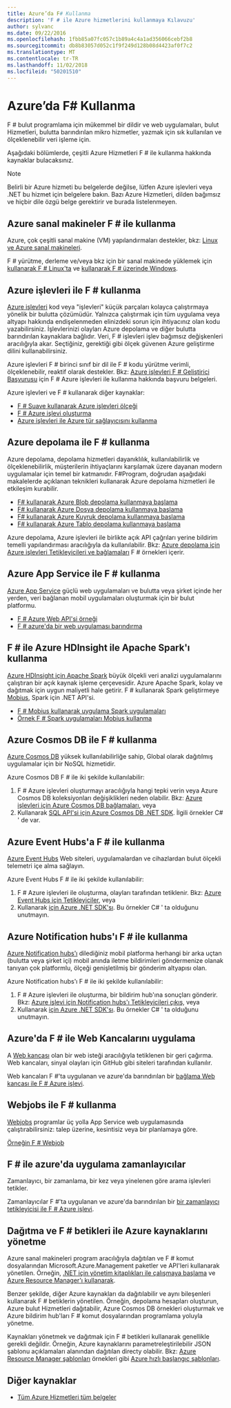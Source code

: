 ```yaml
---
title: Azure’da F# Kullanma
description: 'F # ile Azure hizmetlerini kullanmaya Kılavuzu'
author: sylvanc
ms.date: 09/22/2016
ms.openlocfilehash: 1fbb85a07fc057c1b89a4c4a1ad356066cebf2b8
ms.sourcegitcommit: db8b83057d052c1f9f249d128b08d4423af0f7c2
ms.translationtype: MT
ms.contentlocale: tr-TR
ms.lasthandoff: 11/02/2018
ms.locfileid: "50201510"
---
```

# <a name="using-f-on-azure"></a>Azure’da F# Kullanma

F # bulut programlama için mükemmel bir dildir ve web uygulamaları, bulut Hizmetleri, bulutta barındırılan mikro hizmetler, yazmak için sık kullanılan ve ölçeklenebilir veri işleme için.

Aşağıdaki bölümlerde, çeşitli Azure Hizmetleri F # ile kullanma hakkında kaynaklar bulacaksınız.

> [!NOTE]
> Belirli bir Azure hizmeti bu belgelerde değilse, lütfen Azure işlevleri veya .NET bu hizmet için belgelere bakın. Bazı Azure Hizmetleri, dilden bağımsız ve hiçbir dile özgü belge gerektirir ve burada listelenmeyen.

## <a name="using-azure-virtual-machines-with-f"></a>Azure sanal makineler F # ile kullanma #

Azure, çok çeşitli sanal makine (VM) yapılandırmaları destekler, bkz: [Linux ve Azure sanal makineleri](https://azure.microsoft.com/services/virtual-machines/).

F # yürütme, derleme ve/veya bkz için bir sanal makinede yüklemek için [kullanarak F # Linux'ta](https://fsharp.org/use/linux) ve [kullanarak F # üzerinde Windows](https://fsharp.org/use/windows).


## <a name="using-azure-functions-with-f"></a>Azure işlevleri ile F # kullanma #

[Azure işlevleri](https://azure.microsoft.com/services/functions/) kod veya "işlevleri" küçük parçaları kolayca çalıştırmaya yönelik bir bulutta çözümüdür. Yalnızca çalıştırmak için tüm uygulama veya altyapı hakkında endişelenmeden elinizdeki sorun için ihtiyacınız olan kodu yazabilirsiniz. İşlevlerinizi olayları Azure depolama ve diğer bulutta barındırılan kaynaklara bağlıdır. Veri, F # işlevleri işlev bağımsız değişkenleri aracılığıyla akar. Seçtiğiniz, gerektiği gibi ölçek güvenen Azure geliştirme dilini kullanabilirsiniz.

Azure işlevleri F # birinci sınıf bir dil ile F # kodu yürütme verimli, ölçeklenebilir, reaktif olarak destekler. Bkz: [Azure işlevleri F # Geliştirici Başvurusu](/azure/azure-functions/functions-reference-fsharp) için F # Azure işlevleri ile kullanma hakkında başvuru belgeleri.

Azure işlevleri ve F # kullanarak diğer kaynaklar:

* [F # Suave kullanarak Azure işlevleri ölçeği](https://blog.tamizhvendan.in/blog/2016/09/19/scale-up-azure-functions-in-f-number-using-suave/)
* [F # Azure işlevi oluşturma](https://mnie.github.io/2016-09-08-AzureFunctions/)
* [Azure işlevleri ile Azure tür sağlayıcısını kullanma](https://compositional-it.com/blog/2017/08-30-using-the-azure-type-provider-with-azure-functions/index.html)

## <a name="using-azure-storage-with-f"></a>Azure depolama ile F # kullanma #

Azure depolama, depolama hizmetleri dayanıklılık, kullanılabilirlik ve ölçeklenebilirlik, müşterilerin ihtiyaçlarını karşılamak üzere dayanan modern uygulamalar için temel bir katmanıdır. F#Program, doğrudan aşağıdaki makalelerde açıklanan teknikleri kullanarak Azure depolama hizmetleri ile etkileşim kurabilir.

* [F# kullanarak Azure Blob depolama kullanmaya başlama](blob-storage.md)
* [F# kullanarak Azure Dosya depolama kullanmaya başlama](file-storage.md)
* [F# kullanarak Azure Kuyruk depolama kullanmaya başlama](queue-storage.md)
* [F# kullanarak Azure Tablo depolama kullanmaya başlama](table-storage.md)

Azure depolama, Azure işlevleri ile birlikte açık API çağrıları yerine bildirim temelli yapılandırması aracılığıyla da kullanılabilir. Bkz: [Azure depolama için Azure işlevleri Tetikleyicileri ve bağlamaları](/azure/azure-functions/functions-bindings-storage) F # örnekleri içerir.

## <a name="using-azure-app-service-with-f"></a>Azure App Service ile F # kullanma #

[Azure App Service](https://azure.microsoft.com/services/app-service/) güçlü web uygulamaları ve bulutta veya şirket içinde her yerden, veri bağlanan mobil uygulamaları oluşturmak için bir bulut platformu.

* [F # Azure Web API'si örneği](https://github.com/fsprojects/azure-webapi-example)
* [F # azure'da bir web uygulaması barındırma](https://github.com/isaacabraham/fsharp-demonstrator)

## <a name="using-apache-spark-with-f-with-azure-hdinsight"></a>F # ile Azure HDInsight ile Apache Spark'ı kullanma

[Azure HDInsight için Apache Spark](https://azure.microsoft.com/services/hdinsight/apache-spark/) büyük ölçekli veri analizi uygulamalarını çalıştıran bir açık kaynak işleme çerçevesidir. Azure Apache Spark, kolay ve dağıtmak için uygun maliyetli hale getirir. F # kullanarak Spark geliştirmeye [Mobius](https://github.com/Microsoft/Mobius), Spark için .NET API'si.

* [F # Mobius kullanarak uygulama Spark uygulamaları](https://github.com/Microsoft/Mobius/blob/master/notes/spark-fsharp-mobius.md)
* [Örnek F # Spark uygulamaları Mobius kullanma](https://github.com/Microsoft/Mobius/tree/master/examples/fsharp)

## <a name="using-azure-cosmos-db-with-f"></a>Azure Cosmos DB ile F # kullanma #

[Azure Cosmos DB](https://azure.microsoft.com/services/cosmos-db) yüksek kullanılabilirliğe sahip, Global olarak dağıtılmış uygulamalar için bir NoSQL hizmetidir.

Azure Cosmos DB F # ile iki şekilde kullanılabilir:

1. F # Azure işlevleri oluşturmayı aracılığıyla hangi tepki verin veya Azure Cosmos DB koleksiyonları değişiklikleri neden olabilir. Bkz: [Azure işlevleri için Azure Cosmos DB bağlamaları](/azure/azure-functions/functions-bindings-cosmosdb), veya
2. Kullanarak [SQL API'si için Azure Cosmos DB .NET SDK](/azure/cosmos-db/sql-api-sdk-dotnet). İlgili örnekler C# ' de var.

## <a name="using-azure-event-hubs-with-f"></a>Azure Event Hubs'a F # ile kullanma #

[Azure Event Hubs](https://azure.microsoft.com/services/event-hubs/) Web siteleri, uygulamalardan ve cihazlardan bulut ölçekli telemetri içe alma sağlayın.

Azure Event Hubs F # ile iki şekilde kullanılabilir:

1. F # Azure işlevleri ile oluşturma, olayları tarafından tetiklenir. Bkz: [Azure Event Hubs için Tetikleyiciler](/azure/azure-functions/functions-bindings-event-hubs), veya
2. Kullanarak [için Azure .NET SDK'sı](/azure/event-hubs/event-hubs-csharp-ephcs-getstarted). Bu örnekler C# ' ta olduğunu unutmayın.

## <a name="using-azure-notification-hubs-with-f"></a>Azure Notification hubs'ı F # ile kullanma #

[Azure Notification hubs'ı](/azure/notification-hubs/) dilediğiniz mobil platforma herhangi bir arka uçtan (bulutta veya şirket içi) mobil anında iletme bildirimleri göndermenize olanak tanıyan çok platformlu, ölçeği genişletilmiş bir gönderim altyapısı olan.

Azure Notification hubs'ı F # ile iki şekilde kullanılabilir:

1. F # Azure işlevleri ile oluşturma, bir bildirim hub'ına sonuçları gönderir. Bkz: [Azure işlevi için Notification hubs'ı Tetikleyicileri çıkış](/azure/azure-functions/functions-bindings-notification-hubs), veya
2. Kullanarak [için Azure .NET SDK'sı](https://blogs.msdn.microsoft.com/azuremobile/2014/04/08/push-notifications-using-notification-hub-and-net-backend/). Bu örnekler C# ' ta olduğunu unutmayın.


## <a name="implementing-webhooks-on-azure-with-f"></a>Azure'da F # ile Web Kancalarını uygulama #

A [Web kancası](https://en.wikipedia.org/wiki/Webhook) olan bir web isteği aracılığıyla tetiklenen bir geri çağırma. Web kancaları, sinyal olayları için GitHub gibi siteleri tarafından kullanılır. 

Web kancaları F #'ta uygulanan ve azure'da barındırılan bir [bağlama Web kancası ile F # Azure işlevi](/azure/azure-functions/functions-bindings-http-webhook).

## <a name="using-webjobs-with-f"></a>Webjobs ile F # kullanma #

[Webjobs](/azure/app-service-web/web-sites-create-web-jobs) programlar üç yolla App Service web uygulamasında çalıştırabilirsiniz: talep üzerine, kesintisiz veya bir planlamaya göre.

[Örneğin F # Webjob](https://github.com/jrr/webjob-project-examples)

## <a name="implementing-timers-on-azure-with-f"></a>F # ile azure'da uygulama zamanlayıcılar #

Zamanlayıcı, bir zamanlama, bir kez veya yinelenen göre arama işlevleri tetikler.

Zamanlayıcılar F #'ta uygulanan ve azure'da barındırılan bir [bir zamanlayıcı tetikleyicisi ile F # Azure işlevi](/azure/azure-functions/functions-bindings-timer).

## <a name="deploying-and-managing-azure-resources-with-f-scripts"></a>Dağıtma ve F # betikleri ile Azure kaynaklarını yönetme #

Azure sanal makineleri program aracılığıyla dağıtılan ve F # komut dosyalarından Microsoft.Azure.Management paketler ve API'leri kullanarak yönetilen. Örneğin, [.NET için yönetim kitaplıkları ile çalışmaya başlama](https://msdn.microsoft.com/library/dn722415.aspx) ve [Azure Resource Manager'ı kullanarak](/azure/azure-resource-manager/resource-manager-deployment-model).

Benzer şekilde, diğer Azure kaynakları da dağıtılabilir ve aynı bileşenleri kullanarak F # betiklerin yönetilen. Örneğin, depolama hesapları oluşturun, Azure bulut Hizmetleri dağıtabilir, Azure Cosmos DB örnekleri oluşturmak ve Azure bildirim hub'ları F # komut dosyalarından programlama yoluyla yönetme.

Kaynakları yönetmek ve dağıtmak için F # betikleri kullanarak genellikle gerekli değildir. Örneğin, Azure kaynaklarını parametreleştirilebilir JSON şablonu açıklamaları alanından dağıtılan directy olabilir. Bkz: [Azure Resource Manager şablonları](/azure/azure-resource-manager/resource-manager-template-best-practices) örnekleri gibi [Azure hızlı başlangıç şablonları](https://azure.microsoft.com/resources/templates/).

## <a name="other-resources"></a>Diğer kaynaklar

* [Tüm Azure Hizmetleri tüm belgeler](/azure/)
